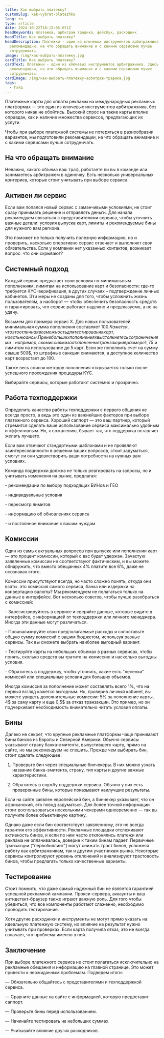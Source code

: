 ```yaml
---
title: Как выбрать платежку?
customSlug: kak-vybrat-platezhku
lang: ru
type: article
date: 2024-10-22T18:12:05.651Z
headKeywords: платежка, арбитраж трафика, фейсбук, расходник
headTitle: Как выбрать платежку?
headDescription: Платежки - один из ключевых инструментов арбитражника. Здесь
  рекомендации, на что обращать внимание и с какими сервисами лучше
  сотрудничать.
image: /img/как-выбрать-платежку.jpg
cardTitle: Как выбрать платежку?
cardText: Платежки - один из ключевых инструментов арбитражника. Здесь
  рекомендации, на что обращать внимание и с какими сервисами лучше
  сотрудничать.
cardImage: /img/как-выбрать-платежку-арбитраж-трафика.jpg
tags:
  - Гайд
---
```

Платежные карты для оплаты рекламы на международных рекламных платформах — это один из ключевых инструментов арбитражника, без которого никак не обойтись. Высокий спрос на такие карты вполне оправдан, как и наличие множества сервисов, предлагающих их услуги. 

Чтобы при выборе платежной системы не потеряться в разнообразии вариантов, мы подготовили рекомендации, на что обращать внимание и с какими сервисами лучше сотрудничать.



## На что обращать внимание

Неважно, какого объема ваш траф, работаете ли вы в команде или занимаетесь арбитражем в одиночку. Есть несколько универсальных критериев, которые стоит учитывать при выборе сервиса.



## Активен ли сервис 

Если вам попался новый сервис с заманчивыми условиями, не стоит сразу принимать решение и отправлять деньги. Для начала рекомендуем связаться с представителями сервиса, чтобы уточнить важные детали: условия выпуска карт, лимиты и рекомендуемые бины для нужного вам региона.

Это поможет не только получить полезную информацию, но и проверить, насколько оперативно сервис отвечает и выполняет свои обязательства. Если у компании нет указанных контактов, возникает вопрос: что они скрывают?



## Системный подход 

Каждый сервис предлагает свои условия по минимальным пополнениям, лимитам на использование карт и безопасности: где-то требуется KYC-верификация, в других случаях – подтверждение личных кабинетов. Эти меры не созданы для того, чтобы усложнить жизнь пользователям, а наоборот — чтобы обеспечить безопасность средств и гарантировать, что сервис работает надежно и предсказуемо, а не на удачу.

Возьмем для примера сервис X. Для новых пользователей минимальная сумма пополнения составляет 100$. Кажется, что это отличная возможность для тестирования карт, но есть нюансы. При небольших пополнениях вы столкнетесь с ограничениями: например, с комиссиями за отклоненные транзакции в размере 1,75$ и лимитом на использование до 5 карт. Если же пополнить счет на сумму свыше 500$, то штрафные санкции снимаются, а доступное количество карт возрастает до 100.

Также весь список методов пополнения открывается только после успешного прохождения процедуры KYC.

Выбирайте сервисы, которые работают системно и прозрачно.



## Работа техподдержки

Определить качество работы техподдержки с первого общения не всегда просто, а ведь это один из важнейших факторов при выборе платежного сервиса. Хороший саппорт — это ваш партнер, который стремится сделать ваше использование сервиса максимально удобным и эффективным. Но, к сожалению, бывает так, что поддержка оставляет желать лучшего.

Если вам отвечают стандартными шаблонами и не проявляют заинтересованности в решении ваших вопросов, стоит задуматься, смогут ли они удовлетворить ваши потребности на нужных вам условиях.

Команда поддержки должна не только реагировать на запросы, но и учитывать изменения на рынке, предлагая:

\- рекомендации по выбору подходящих БИНов и ГЕО

\- индивидуальные условия

\- пересмотр лимитов

\- информацию об обновлениях сервиса

\- и постоянное внимание к вашим нуждам



## Комиссии

Один из самых актуальных вопросов при выпуске или пополнении карт — это процент комиссии, который с вас будет удержан. Зачастую заявленные комиссии не соответствуют фактическим, и вы можете обнаружить, что вместо обещанных 4% платите все 6%, даже не осознавая этого.

Комиссии присутствуют всегда, но часто сложно понять, откуда они взяты: это комиссия самого сервиса, банка или издержки на конвертацию валюты? Мы рекомендуем не полагаться только на данные в интерфейсе. Вот несколько советов, чтобы лучше разобраться с комиссией:

\- Зарегистрируйтесь в сервисе и сверяйте данные, которые видите в интерфейсе, с информацией от техподдержки или личного менеджера. Иногда эти данные могут различаться.

\- Проанализируйте свои предполагаемые расходы и сопоставьте общую сумму комиссий с вашим бюджетом, используя разные сервисы. Так вы сможете выбрать наиболее выгодный вариант.

\- Тестируйте карты на небольших объемах в разных сервисах, чтобы понять, сколько средств вы тратите на комиссию и насколько выгодны условия.

\- Обратитесь в поддержку, чтобы уточнить, какие есть "лесенки" комиссий или специальные условия для больших объемов.

Иногда комиссия за пополнение может составлять всего 1%, что на первый взгляд кажется выгодным. Но, проверив личный кабинет, вы можете увидеть дополнительные комиссии: 5% за пополнение карты, 4$ за саму карту и еще 0,5$ за отказ транзакции. Это пример, но он подчеркивает необходимость внимательно читать условия оплаты.



## Бины

Далеко не секрет, что крупные рекламные платформы чаще принимают бины банков из Европы и Северной Америки. Обычно сервисы указывают страну банка-эмитента, выпустившего карту, прямо на сайте, но мы рекомендуем не спешить. Прежде чем выбирать бин, стоит сделать следующее:

1. Проверьте бин через специальные бинчекеры. В них можно узнать название банка-эмитента, страну, тип карты и другие важные характеристики.

2. Обратитесь в службу поддержки сервиса. Обычно у них есть проверенные бины, которые показывают наилучшие результаты.

Если на сайте заявлен европейский бин, а бинчекер указывает, что он африканский, это повод задуматься. Для более точной информации стоит воспользоваться несколькими чекерами одновременно — так вы получите более объективную картину.

Однако даже если бин соответствует заявленному, это не всегда гарантия его эффективности. Рекламные площадки отслеживают активность бинов, и если по ним часто отклонялись платежи или реклама не оплачивалась, доверие к таким бинам падает. Первичные транзакции ("первобиллинг") могут снижать траст бинов, усложняя работу как арбитражникам, так и другим участникам рынка. Некоторые сервисы контролируют уровень отклонений и анализируют трастовость бинов, чтобы предлагать только качественные варианты.



## Тестирование

Стоит помнить, что даже самый надежный бин не является гарантией успешной рекламной кампании. Прокси-сервера, аккаунты и ваш антидетект-браузер также играют важную роль. Для того чтобы убедиться, что все компоненты работают слаженно, необходимо проводить тестирование.

Хотя другие расходники и инструменты не могут прямо указать на идеальную платежную систему, их влияние на результат нужно учитывать при проверках. Если карта получила отказ, это не всегда означает, что проблема именно в ней.



## Заключение

При выборе платежного сервиса не стоит полагаться исключительно на рекламные обещания и информацию на главной странице. Это может привести к неожиданным проблемам. Подведем итоги:

— Обязательно общайтесь с представителями и техподдержкой сервиса.

— Сравните данные на сайте с информацией, которую предоставит саппорт.

— Проверьте бины перед использованием.

— Начинайте тестировать на небольших суммах.

— Учитывайте влияние других расходников.